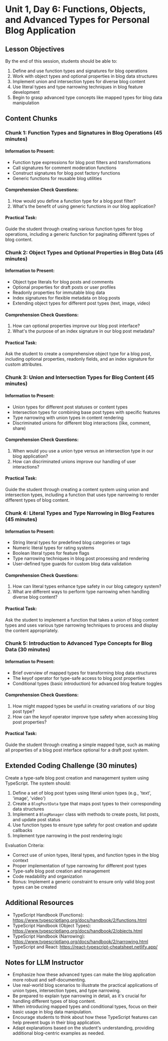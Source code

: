 # Unit 1, Day 6: Functions, Objects, and Advanced Types for Personal Blog Application

## Lesson Objectives
By the end of this session, students should be able to:
1. Define and use function types and signatures for blog operations
2. Work with object types and optional properties in blog data structures
3. Implement union and intersection types for diverse blog content
4. Use literal types and type narrowing techniques in blog feature development
5. Begin to grasp advanced type concepts like mapped types for blog data manipulation

## Content Chunks

### Chunk 1: Function Types and Signatures in Blog Operations (45 minutes)

#### Information to Present:
- Function type expressions for blog post filters and transformations
- Call signatures for comment moderation functions
- Construct signatures for blog post factory functions
- Generic functions for reusable blog utilities

#### Comprehension Check Questions:
1. How would you define a function type for a blog post filter?
2. What's the benefit of using generic functions in our blog application?

#### Practical Task:
Guide the student through creating various function types for blog operations, including a generic function for paginating different types of blog content.

### Chunk 2: Object Types and Optional Properties in Blog Data (45 minutes)

#### Information to Present:
- Object type literals for blog posts and comments
- Optional properties for draft posts or user profiles
- Readonly properties for immutable blog data
- Index signatures for flexible metadata on blog posts
- Extending object types for different post types (text, image, video)

#### Comprehension Check Questions:
1. How can optional properties improve our blog post interface?
2. What's the purpose of an index signature in our blog post metadata?

#### Practical Task:
Ask the student to create a comprehensive object type for a blog post, including optional properties, readonly fields, and an index signature for custom attributes.

### Chunk 3: Union and Intersection Types for Blog Content (45 minutes)

#### Information to Present:
- Union types for different post statuses or content types
- Intersection types for combining base post types with specific features
- Type narrowing with union types in content rendering
- Discriminated unions for different blog interactions (like, comment, share)

#### Comprehension Check Questions:
1. When would you use a union type versus an intersection type in our blog application?
2. How can discriminated unions improve our handling of user interactions?

#### Practical Task:
Guide the student through creating a content system using union and intersection types, including a function that uses type narrowing to render different types of blog content.

### Chunk 4: Literal Types and Type Narrowing in Blog Features (45 minutes)

#### Information to Present:
- String literal types for predefined blog categories or tags
- Numeric literal types for rating systems
- Boolean literal types for feature flags
- Type narrowing techniques in blog post processing and rendering
- User-defined type guards for custom blog data validation

#### Comprehension Check Questions:
1. How can literal types enhance type safety in our blog category system?
2. What are different ways to perform type narrowing when handling diverse blog content?

#### Practical Task:
Ask the student to implement a function that takes a union of blog content types and uses various type narrowing techniques to process and display the content appropriately.

### Chunk 5: Introduction to Advanced Type Concepts for Blog Data (30 minutes)

#### Information to Present:
- Brief overview of mapped types for transforming blog data structures
- The keyof operator for type-safe access to blog post properties
- Conditional types (basic introduction) for advanced blog feature toggles

#### Comprehension Check Questions:
1. How might mapped types be useful in creating variations of our blog post type?
2. How can the keyof operator improve type safety when accessing blog post properties?

#### Practical Task:
Guide the student through creating a simple mapped type, such as making all properties of a blog post interface optional for a draft post system.

## Extended Coding Challenge (30 minutes)

Create a type-safe blog post creation and management system using TypeScript. The system should:

1. Define a set of blog post types using literal union types (e.g., 'text', 'image', 'video')
2. Create a `BlogPostData` type that maps post types to their corresponding data structures
3. Implement a `BlogManager` class with methods to create posts, list posts, and update post status
4. Use function types to ensure type safety for post creation and update callbacks
5. Implement type narrowing in the post rendering logic

Evaluation Criteria:
- Correct use of union types, literal types, and function types in the blog context
- Proper implementation of type narrowing for different post types
- Type-safe blog post creation and management
- Code readability and organization
- Bonus: Implement a generic constraint to ensure only valid blog post types can be created

## Additional Resources
- TypeScript Handbook (Functions): https://www.typescriptlang.org/docs/handbook/2/functions.html
- TypeScript Handbook (Object Types): https://www.typescriptlang.org/docs/handbook/2/objects.html
- TypeScript Handbook (Narrowing): https://www.typescriptlang.org/docs/handbook/2/narrowing.html
- TypeScript and React: https://react-typescript-cheatsheet.netlify.app/

## Notes for LLM Instructor
- Emphasize how these advanced types can make the blog application more robust and self-documenting.
- Use real-world blog scenarios to illustrate the practical applications of union types, intersection types, and type narrowing.
- Be prepared to explain type narrowing in detail, as it's crucial for handling different types of blog content.
- When introducing mapped types and conditional types, focus on their basic usage in blog data manipulation.
- Encourage students to think about how these TypeScript features can help prevent bugs in their blog application.
- Adapt explanations based on the student's understanding, providing additional blog-centric examples as needed.

